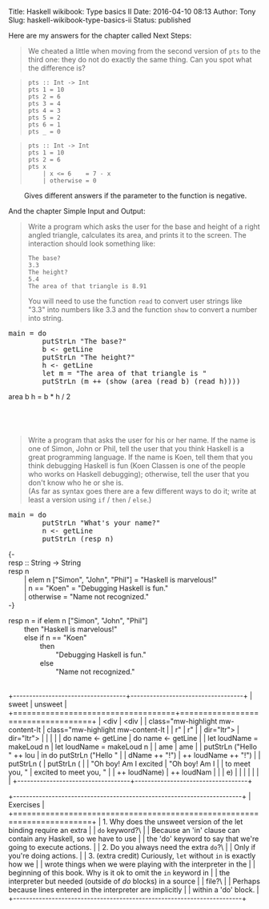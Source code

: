 Title: Haskell wikibook: Type basics II
Date: 2016-04-10 08:13
Author: Tony
Slug: haskell-wikibook-type-basics-ii
Status: published

Here are my answers for the chapter called Next Steps:  

> We cheated a little when moving from the second version of `pts` to the third one: they do not do exactly the same thing. Can you spot what the difference is?

>     pts :: Int -> Int
>     pts 1 = 10
>     pts 2 = 6
>     pts 3 = 4
>     pts 4 = 3
>     pts 5 = 2
>     pts 6 = 1
>     pts _ = 0

  

<div>

<div class="mw-highlight mw-content-ltr" dir="ltr">

>     pts :: Int -> Int
>     pts 1 = 10
>     pts 2 = 6
>     pts x
>         | x <= 6    = 7 - x
>         | otherwise = 0

        Gives different answers if the parameter to the function is negative.  
  
And the chapter Simple Input and Output:  
  
> Write a program which asks the user for the base and height of a right angled triangle, calculates its area, and prints it to the screen. The interaction should look something like:  
>
>     The base?
>     3.3
>     The height?
>     5.4
>     The area of that triangle is 8.91
>
> You will need to use the function `read` to convert user strings like "3.3" into numbers like 3.3 and the function `show` to convert a number into string.

  
<samp>main = do  
        putStrLn "The base?"  
        b &lt;- getLine  
        putStrLn "The height?"  
        h &lt;- getLine  
        let m = "The area of that triangle is "  
        putStrLn (m ++ (show (area (read b) (read h))))  
  
area b h = b \* h / 2 </samp>

</div>

</div>

  

     

     

> Write a program that asks the user for his or her name. If the name is one of Simon, John or Phil, tell the user that you think Haskell is a great programming language. If the name is Koen, tell them that you think debugging Haskell is fun (Koen Classen is one of the people who works on Haskell debugging); otherwise, tell the user that you don't know who he or she is.  
> (As far as syntax goes there are a few different ways to do it; write at least a version using `if` / `then` / `else`.)

  
<samp>main = do  
        putStrLn "What's your name?"  
        n &lt;- getLine  
        putStrLn (resp n)  
  
{-  
resp :: String -&gt; String  
resp n   
        | elem n \["Simon", "John", "Phil"\] = "Haskell is marvelous!"  
        | n == "Koen" = "Debugging Haskell is fun."  
        | otherwise = "Name not recognized."  
-}  
  
resp n = if elem n \["Simon", "John", "Phil"\]  
        then "Haskell is marvelous!"  
        else if n == "Koen"  
                then  
                        "Debugging Haskell is fun."  
                else  
                        "Name not recognized."  
  </samp>  

+-----------------------------------+-----------------------------------+
| sweet                             | unsweet                           |
+===================================+===================================+
| <div                              | <div                              |
| class="mw-highlight mw-content-lt | class="mw-highlight mw-content-lt |
| r"                                | r"                                |
| dir="ltr">                        | dir="ltr">                        |
|                                   |                                   |
|      do name <- getLine           |      do name <- getLine           |
|         let loudName = makeLoud n |         let loudName = makeLoud n |
| ame                               | ame                               |
|         putStrLn ("Hello " ++ lou |         in  do putStrLn ("Hello " |
| dName ++ "!")                     |  ++ loudName ++ "!")              |
|         putStrLn (                |                putStrLn (         |
|             "Oh boy! Am I excited |                    "Oh boy! Am I  |
|  to meet you, "                   | excited to meet you, "            |
|                 ++ loudName)      |                        ++ loudNam |
|                                   | e)                                |
| </div>                            |                                   |
|                                   | </div>                            |
+-----------------------------------+-----------------------------------+

+-----------------------------------------------------------------------+
| Exercises                                                             |
+=======================================================================+
| 1.  Why does the unsweet version of the let binding require an extra  |
|     `do` keyword?\                                                    |
|     Because an 'in' clause can contain any Haskell, so we have to use |
|     the 'do' keyword to say that we're going to execute actions.      |
| 2.  Do you always need the extra `do`?\                               |
|     Only if you're doing actions.                                     |
| 3.  (extra credit) Curiously, `let` without `in` is exactly how we    |
|     wrote things when we were playing with the interpreter in the     |
|     beginning of this book. Why is it ok to omit the `in` keyword in  |
|     the interpreter but needed (outside of *do* blocks) in a source   |
|     file?\                                                            |
|     Perhaps because lines entered in the interpreter are implicitly   |
|     within a 'do' block.                                              |
+-----------------------------------------------------------------------+

  

</p>


